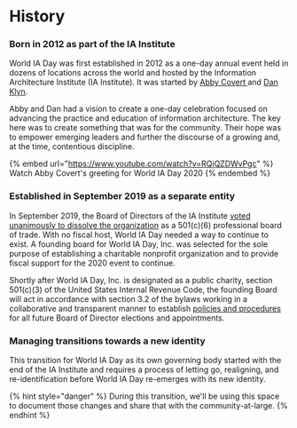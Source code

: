# History

### Born in 2012 as part of the IA Institute

World IA Day was first established in 2012 as a one-day annual event held in dozens of locations across the world and hosted by the Information Architecture Institute (IA Institute). It was started by [Abby Covert ](http://abbytheia.com)and [Dan Klyn](http://understandinggroup.com/team/dan-klyn/).&#x20;

Abby and Dan had a vision to create a one-day celebration focused on advancing the practice and education of information architecture. The key here was to create something that was for the community. Their hope was to empower emerging leaders and further the discourse of a growing and, at the time, contentious discipline.

{% embed url="https://www.youtube.com/watch?v=RQjQZDWvPgc" %}
Watch Abby Covert's greeting for World IA Day 2020
{% endembed %}

### Established in September 2019 as a separate entity

In September 2019, the Board of Directors of the IA Institute [voted unanimously to dissolve the organization](https://mailchi.mp/iainstitute.org/letter-to-members-the-future-of-the-iai-3377425) as a 501(c)(6) professional board of trade. With no fiscal host, World IA Day needed a way to continue to exist. A founding board for World IA Day, Inc. was selected for the sole purpose of establishing a charitable nonprofit organization and to provide fiscal support for the 2020 event to continue. &#x20;

Shortly after World IA Day, Inc. is designated as a public charity, section 501(c)(3) of the United States Internal Revenue Code, the founding Board will act in accordance with section 3.2 of the bylaws working in a collaborative and transparent manner to establish [policies and procedures](https://app.gitbook.com/@wiad/s/governance/\~/edit/drafts/-LqgVpBiP4lk\_owVUCTP/governance/privacy-policy) for all future Board of Director elections and appointments.

### Managing transitions towards a new identity

This transition for World IA Day as its own governing body started with the end of the IA Institute and requires a process of letting go, realigning, and re-identification before World IA Day re-emerges with its new identity.&#x20;

{% hint style="danger" %}
During this transition, we'll be using this space to document those changes and share that with the community-at-large.
{% endhint %}
